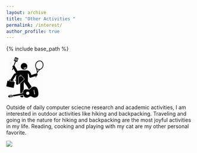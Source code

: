 ```yaml
---
layout: archive
title: "Other Activities "
permalink: /interest/
author_profile: true
---
```

{% include base_path %}

<img src="/images/hob.png" width="100" />

Outside of daily computer sciecne research and academic activities, I am interested in outdoor activities like hiking and 
backpacking. Traveling and going in the nature for hiking and backpacking are the most joyful activities in my life.
Reading, cooking and playing with my cat are my other personal favorite.

<img src="/images/20160808_163712.jpg" />
